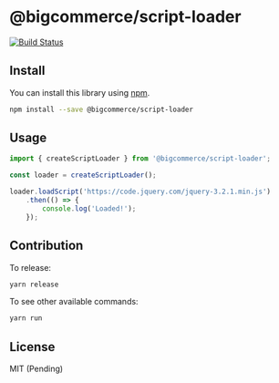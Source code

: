 # @bigcommerce/script-loader

[![Build Status](https://travis-ci.com/bigcommerce/script-loader-js.svg?token=pywwZy8zX1F5AzeQ9WpL&branch=master)](https://travis-ci.com/bigcommerce/script-loader-js)

## Install

You can install this library using [npm](https://www.npmjs.com/get-npm).

```sh
npm install --save @bigcommerce/script-loader
```

## Usage

```js
import { createScriptLoader } from '@bigcommerce/script-loader';

const loader = createScriptLoader();

loader.loadScript('https://code.jquery.com/jquery-3.2.1.min.js')
    .then(() => {
        console.log('Loaded!');
    });
```

## Contribution

To release:

```sh
yarn release
```

To see other available commands:

```sh
yarn run
```

## License

MIT (Pending)
